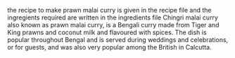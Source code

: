  the recipe to make prawn malai curry is given in the recipe file and the ingregients required are written in the ingredients file
 Chingri malai curry also known as prawn malai curry, is a Bengali curry made from Tiger and King prawns and coconut milk and flavoured with spices. The dish is popular throughout Bengal and is served during weddings and celebrations, or for guests, and was also very popular among the British in Calcutta. 